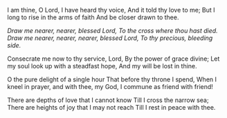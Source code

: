I am thine, O Lord, I have heard thy voice,
And it told thy love to me;
But I long to rise in the arms of faith
And be closer drawn to thee.

_Draw me nearer, nearer, blessed Lord,
To the cross where thou hast died.
Draw me nearer, nearer, nearer, blessed Lord,
To thy precious, bleeding side._

Consecrate me now to thy service, Lord,
By the power of grace divine;
Let my soul look up with a steadfast hope,
And my will be lost in thine.

O the pure delight of a single hour
That before thy throne I spend,
When I kneel in prayer, and with thee, my God,
I commune as friend with friend!

There are depths of love that I cannot know
Till I cross the narrow sea;
There are heights of joy that I may not reach
Till I rest in peace with thee.

